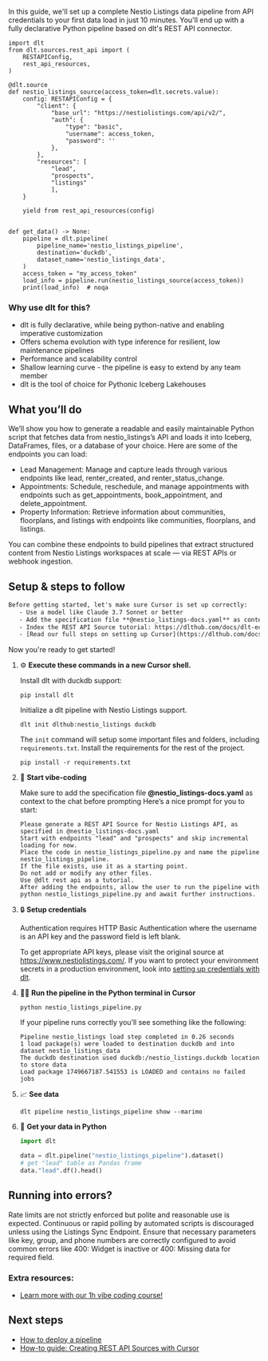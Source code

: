 In this guide, we'll set up a complete Nestio Listings data pipeline from API credentials to your first data load in just 10 minutes. You'll end up with a fully declarative Python pipeline based on dlt's REST API connector.

```python-outcome
import dlt
from dlt.sources.rest_api import (
    RESTAPIConfig,
    rest_api_resources,
)

@dlt.source
def nestio_listings_source(access_token=dlt.secrets.value):
    config: RESTAPIConfig = {
        "client": {
            "base_url": "https://nestiolistings.com/api/v2/",
            "auth": {
                "type": "basic",
                "username": access_token,
                "password": ''
            },
        },
        "resources": [
            "lead",
            "prospects",
            "listings"
            ],
    }

    yield from rest_api_resources(config)


def get_data() -> None:
    pipeline = dlt.pipeline(
        pipeline_name='nestio_listings_pipeline',
        destination='duckdb',
        dataset_name='nestio_listings_data', 
    )
    access_token = "my_access_token"
    load_info = pipeline.run(nestio_listings_source(access_token))
    print(load_info)  # noqa
```

### Why use dlt for this?

- dlt is fully declarative, while being python-native and enabling imperative customization
- Offers schema evolution with type inference for resilient, low maintenance pipelines
- Performance and scalability control
- Shallow learning curve - the pipeline is easy to extend by any team member
- dlt is the tool of choice for Pythonic Iceberg Lakehouses

## What you’ll do

We’ll show you how to generate a readable and easily maintainable Python script that fetches data from nestio_listings’s API and loads it into Iceberg, DataFrames, files, or a database of your choice. Here are some of the endpoints you can load:

- Lead Management: Manage and capture leads through various endpoints like lead, renter_created, and renter_status_change.
- Appointments: Schedule, reschedule, and manage appointments with endpoints such as get_appointments, book_appointment, and delete_appointment.
- Property Information: Retrieve information about communities, floorplans, and listings with endpoints like communities, floorplans, and listings.

You can combine these endpoints to build pipelines that extract structured content from Nestio Listings workspaces at scale — via REST APIs or webhook ingestion.

## Setup & steps to follow

```default
Before getting started, let's make sure Cursor is set up correctly:
   - Use a model like Claude 3.7 Sonnet or better
   - Add the specification file **@nestio_listings-docs.yaml** as context
   - Index the REST API Source tutorial: https://dlthub.com/docs/dlt-ecosystem/verified-sources/rest_api/ and add it to context as **@dlt rest api**
   - [Read our full steps on setting up Cursor](https://dlthub.com/docs/dlt-ecosystem/llm-tooling/cursor-restapi#23-configuring-cursor-with-documentation)
```

Now you're ready to get started! 

1. ⚙️ **Execute these commands in a new Cursor shell.**
    
    Install dlt with duckdb support:
    ```shell
    pip install dlt
    ```

    Initialize a dlt pipeline with Nestio Listings support.
    ```shell
    dlt init dlthub:nestio_listings duckdb
    ```

    The `init` command will setup some important files and folders, including `requirements.txt`. Install the requirements for the rest of the project.
    ```shell
    pip install -r requirements.txt
    ```
    
2. 🤠 **Start vibe-coding**
    
    Make sure to add the specification file **@nestio_listings-docs.yaml** as context to the chat before prompting
    Here’s a nice prompt for you to start: 
    
    ```prompt
    Please generate a REST API Source for Nestio Listings API, as specified in @nestio_listings-docs.yaml 
    Start with endpoints "lead" and "prospects" and skip incremental loading for now. 
    Place the code in nestio_listings_pipeline.py and name the pipeline nestio_listings_pipeline. 
    If the file exists, use it as a starting point. 
    Do not add or modify any other files. 
    Use @dlt rest api as a tutorial. 
    After adding the endpoints, allow the user to run the pipeline with python nestio_listings_pipeline.py and await further instructions.
    ```

    
3. 🔒 **Setup credentials** 
    
    Authentication requires HTTP Basic Authentication where the username is an API key and the password field is left blank.
    
    To get appropriate API keys, please visit the original source at https://www.nestiolistings.com/.
    If you want to protect your environment secrets in a production environment, look into [setting up credentials with dlt](https://dlthub.com/docs/walkthroughs/add_credentials).
    
4. 🏃‍♀️ **Run the pipeline in the Python terminal in Cursor**
    
    ```shell
    python nestio_listings_pipeline.py
    ```
    
    If your pipeline runs correctly you’ll see something like the following:
    
    ```shell
    Pipeline nestio_listings load step completed in 0.26 seconds
    1 load package(s) were loaded to destination duckdb and into dataset nestio_listings_data
    The duckdb destination used duckdb:/nestio_listings.duckdb location to store data
    Load package 1749667187.541553 is LOADED and contains no failed jobs
    ```
    
5. 📈 **See data**
    
    ```shell
    dlt pipeline nestio_listings_pipeline show --marimo
    ```
    
6. 🐍 **Get your data in Python**
    
    ```python
    import dlt

   data = dlt.pipeline("nestio_listings_pipeline").dataset()
   # get "lead" table as Pandas frame
   data."lead".df().head()
    ```

## Running into errors?

Rate limits are not strictly enforced but polite and reasonable use is expected. Continuous or rapid polling by automated scripts is discouraged unless using the Listings Sync Endpoint. Ensure that necessary parameters like key, group, and phone numbers are correctly configured to avoid common errors like 400: Widget is inactive or 400: Missing data for required field.

### Extra resources:

- [Learn more with our 1h vibe coding course!](https://www.youtube.com/watch?v=GGid70rnJuM)

## Next steps

- [How to deploy a pipeline](https://dlthub.com/docs/walkthroughs/deploy-a-pipeline)
- [How-to guide: Creating REST API Sources with Cursor](https://dlthub.com/docs/dlt-ecosystem/llm-tooling/cursor-restapi)
